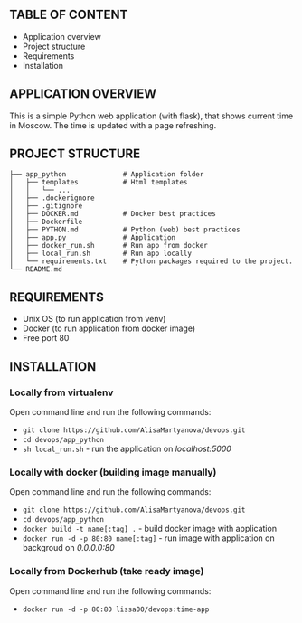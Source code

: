 ## TABLE OF CONTENT

 * Application overview
 * Project structure
 * Requirements
 * Installation
 
## APPLICATION OVERVIEW
 
This is a simple Python web application (with flask), that shows current time in Moscow. The time is updated with a page refreshing.

## PROJECT STRUCTURE


    ├── app_python              # Application folder
    │   ├── templates           # Html templates
    │   │   └── ...
    │   ├── .dockerignore        
    │   ├── .gitignore         
    │   ├── DOCKER.md           # Docker best practices
    │   ├── Dockerfile     
    │   ├── PYTHON.md           # Python (web) best practices
    │   ├── app.py              # Application
    │   ├── docker_run.sh       # Run app from docker
    │   ├── local_run.sh        # Run app locally
    │   └── requirements.txt    # Python packages required to the project.         
    └── README.md
    
## REQUIREMENTS

* Unix OS (to run application from venv)
* Docker (to run application from docker image)
* Free port 80

## INSTALLATION

### Locally from virtualenv

Open command line and run the following commands:

* `git clone https://github.com/AlisaMartyanova/devops.git`
* `cd devops/app_python`
* `sh local_run.sh` - run the application on _localhost:5000_

### Locally with docker (building image manually)

Open command line and run the following commands:

* `git clone https://github.com/AlisaMartyanova/devops.git`
* `cd devops/app_python`
* `docker build -t name[:tag] .` - build docker image with application
* `docker run -d -p 80:80 name[:tag]` - run image with application on backgroud on _0.0.0.0:80_

### Locally from Dockerhub (take ready image)

Open command line and run the following commands:

* `docker run -d -p 80:80 lissa00/devops:time-app` 
